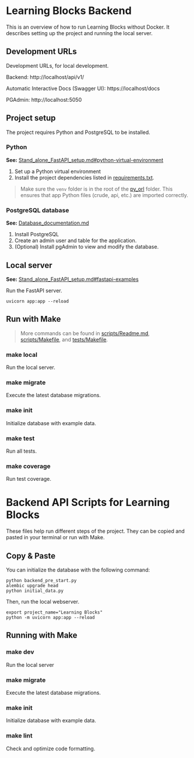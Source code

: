 # Learning Blocks Backend

This is an overview of how to run Learning Blocks without Docker. It describes setting up the project and running the
local server.

## Development URLs

Development URLs, for local development.

Backend: http://localhost/api/v1/

Automatic Interactive Docs (Swagger UI): https://localhost/docs

PGAdmin: http://localhost:5050

## Project setup

The project requires Python and PostgreSQL to be installed.

### Python

**See:** [Stand_alone_FastAPI_setup.md#python-virtual-environment](Stand_alone_FastAPI_setup.md)

1. Set up a Python virtual environment
2. Install the project dependencies listed in [requirements.txt](requirements.txt).

> Make sure the `venv` folder is in the root of the [py_orl](.) folder. This ensures that app Python files (crude, api,
> etc.) are imported correctly.

### PostgreSQL database

**See:** [Database_documentation.md](/Documentation%20Directory/Database_documentation.md)

1. Install PostgreSQL
2. Create an admin user and table for the application.
3. (Optional) Install pgAdmin to view and modify the database.

## Local server

**See:**  [Stand_alone_FastAPI_setup.md#fastapi-examples](#fastapi-examples-Stand_alone_FastAPI_setup.md)

Run the FastAPI server.

```shell
uvicorn app:app --reload
``` 

## Run with Make

> More commands can be found in
> [scripts/Readme.md](scripts/Readme.md), [scripts/Makefile](scripts/Makefile), and [tests/Makefile](tests/Makefile).

### make local

Run the local server.

### make migrate

Execute the latest database migrations.

### make init

Initialize database with example data.

### make test

Run all tests.

### make coverage

Run test coverage.

# Backend API Scripts for Learning Blocks

These files help run different steps of the project. They can be copied and pasted in your terminal or run with Make.

## Copy & Paste

You can initialize the database with the following command:

```shell
python backend_pre_start.py
alembic upgrade head
python initial_data.py
```

Then, run the local webserver.

```shell
export project_name="Learning Blocks"
python -m uvicorn app:app --reload
```

## Running with Make

### make dev

Run the local server

### make migrate

Execute the latest database migrations.

### make init

Initialize database with example data.

### make lint

Check and optimize code formatting. 


